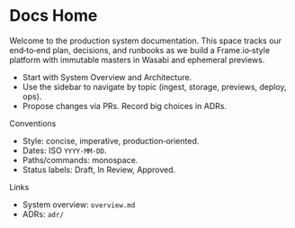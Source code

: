 # Docs Home

Welcome to the production system documentation. This space tracks our end‑to‑end plan, decisions, and runbooks as we build a Frame.io‑style platform with immutable masters in Wasabi and ephemeral previews.

- Start with System Overview and Architecture.
- Use the sidebar to navigate by topic (ingest, storage, previews, deploy, ops).
- Propose changes via PRs. Record big choices in ADRs.

Conventions
- Style: concise, imperative, production‑oriented.
- Dates: ISO `YYYY‑MM‑DD`.
- Paths/commands: monospace.
- Status labels: Draft, In Review, Approved.

Links
- System overview: `overview.md`
- ADRs: `adr/`
